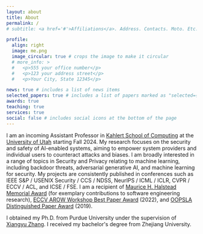 ```yaml
---
layout: about
title: About
permalink: /
# subtitle: <a href='#'>Affiliations</a>. Address. Contacts. Moto. Etc.

profile:
  align: right
  image: me.png
  image_circular: true # crops the image to make it circular
  # more_info: >
  #   <p>555 your office number</p>
  #   <p>123 your address street</p>
  #   <p>Your City, State 12345</p>

news: true # includes a list of news items
selected_papers: true # includes a list of papers marked as "selected={true}"
awards: true
teaching: true
services: true
social: false # includes social icons at the bottom of the page
---
```


I am an incoming Assistant Professor in [Kahlert School of Computing](https://www.cs.utah.edu) at the [University of Utah](https://www.utah.edu) starting Fall 2024. My research focuses on the security and safety of AI-enabled systems, aiming to empower system providers and individual users to counteract attacks and biases. I am broadly interested in a range of topics in Security and Privacy relating to machine learning, including backdoor threats, adversarial generative AI, and machine learning for security. My projects are consistently published in conferences such as IEEE S&P / USENIX Security / CCS / NDSS, NeurIPS / ICML / ICLR, CVPR / ECCV / ACL, and ICSE / FSE. I am a recipient of [Maurice H. Halstead Memorial Award](https://www.cs.purdue.edu/news/articles/2023/2023_purdue_cs_awards.html) (for exemplary contributions to software engineering research), [ECCV AROW Workshop Best Paper Award](https://eccv22-arow.github.io) (2022), and [OOPSLA Distinguished Paper Award](https://2019.splashcon.org/attending/splash-awards#oopsla-2019-distinguished-paper-awards) (2019).

I obtained my Ph.D. from Purdue University under the supervision of [Xiangyu Zhang](https://www.cs.purdue.edu/homes/xyzhang/). I received my bachelor's degree from Zhejiang University.
